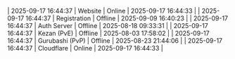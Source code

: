| 2025-09-17 16:44:37 | Website | Online | 2025-09-17 16:44:33 |
| 2025-09-17 16:44:37 | Registration | Offline | 2025-09-09 16:40:23 |
| 2025-09-17 16:44:37 | Auth Server | Offline | 2025-08-18 09:33:31 |
| 2025-09-17 16:44:37 | Kezan (PvE) | Offline | 2025-08-03 17:58:02 |
| 2025-09-17 16:44:37 | Gurubashi (PvP) | Offline | 2025-08-23 21:44:06 |
| 2025-09-17 16:44:37 | Cloudflare | Online | 2025-09-17 16:44:33 |
